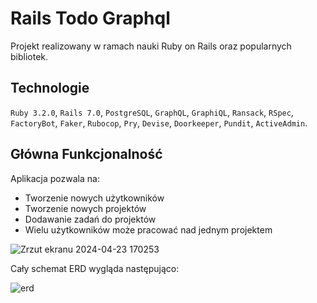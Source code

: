 # Rails Todo Graphql

Projekt realizowany w ramach nauki Ruby on Rails oraz popularnych bibliotek.

## Technologie

`Ruby 3.2.0`, `Rails 7.0`, `PostgreSQL`, `GraphQL`, `GraphiQL`, `Ransack`, `RSpec`, `FactoryBot`, `Faker`, `Rubocop`, `Pry`, `Devise`, `Doorkeeper`, `Pundit`, `ActiveAdmin`.

## Główna Funkcjonalność

Aplikacja pozwala na:
- Tworzenie nowych użytkowników
- Tworzenie nowych projektów
- Dodawanie zadań do projektów
- Wielu użytkowników może pracować nad jednym projektem

![Zrzut ekranu 2024-04-23 170253](https://github.com/maciejb2k/chronlife/assets/6316812/89a7828b-94af-4431-ad4b-eb3ca60e36b7)

Cały schemat ERD wygląda następująco:

![erd](https://github.com/maciejb2k/chronlife/assets/6316812/0cf9ad81-bbcc-46d4-bf1c-78a985b9d67d)


